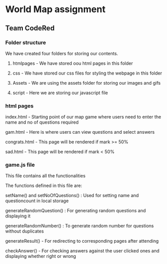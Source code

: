# World Map assignment

## Team CodeRed

### Folder structure

We have created four folders for storing our contents.

1. htmlpages - We have stored oou html pages in this folder

2. css -  We have stored our css files for styling the webpage in this folder

3. Assets - We are using the assets folder for storing our images and gifs

4. script - Here we are storing our javascript file


### html pages

index.html - Starting point of our map game where users need to enter the name and no of questions required

gam.html - Here is where users can view questions and select answers

congrats.html - This page will be rendered if mark >= 50% 

sad.html - This page will be rendered if mark < 50% 

### game.js file

This file contains all the functionalities

The functions defined in this file are:

setName() and setNoOfQuestions() :  Used for setting name and questioncount in local storage

generateRandomQuestion() : For generating random questions and displaying it

generateRandomNumber() : To generate random number for questions without duplicates

generateResult() - For redirecting to corresponding pages after attending

checkAnswer() - For checking answers against the user clicked ones and displaying whether right or wrong


